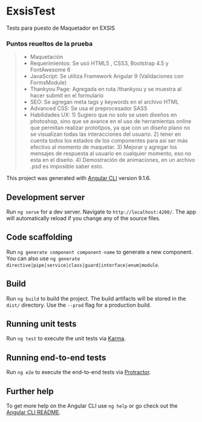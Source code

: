 # ExsisTest

Tests para puesto de Maquetador en EXSIS

### Puntos reueltos de la prueba

> - Maquetación
> - Requerimientos: Se usó HTML5 , CSS3, Bootstrap 4.5 y FontAwesome 6
> - JavaScript: Se utiliza Framework Angular 9 (Validaciones con FormsModule)
> - Thankyou Page: Agregada en ruta /thankyou y se muestra al hacer submit en el formulario
> - SEO: Se agregan meta tags y keywords en el archivo HTML
> - Advanced CSS: Se usa el preprocesador SASS
> - Habilidades UX: 1) Sugiero que no solo se usen diseños en photoshop, sino que se avance en el uso de herramientas online que permitan realizar prototipos, ya que con un diseño plano no se visualizan todas las interacciones del usuario. 2) tener en cuenta todos los estados de los componentes para así ser más efectivo al momento de maquetar. 3) Mejorar y agregar los mensajes de respuesta al usuario en cualquier momento, eso no esta en el diseño. 4) Demostración de animaciones, en un archivo .psd es imposible saber esto.


This project was generated with [Angular CLI](https://github.com/angular/angular-cli) version 9.1.6.

## Development server

Run `ng serve` for a dev server. Navigate to `http://localhost:4200/`. The app will automatically reload if you change any of the source files.

## Code scaffolding

Run `ng generate component component-name` to generate a new component. You can also use `ng generate directive|pipe|service|class|guard|interface|enum|module`.

## Build

Run `ng build` to build the project. The build artifacts will be stored in the `dist/` directory. Use the `--prod` flag for a production build.

## Running unit tests

Run `ng test` to execute the unit tests via [Karma](https://karma-runner.github.io).

## Running end-to-end tests

Run `ng e2e` to execute the end-to-end tests via [Protractor](http://www.protractortest.org/).

## Further help

To get more help on the Angular CLI use `ng help` or go check out the [Angular CLI README](https://github.com/angular/angular-cli/blob/master/README.md).
